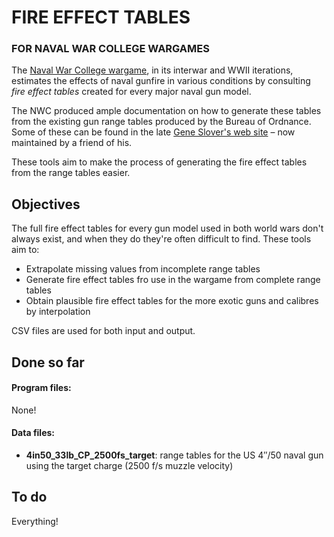# FIRE EFFECT TABLES

### FOR NAVAL WAR COLLEGE WARGAMES


The [Naval War College wargame](https://usnwc.edu/Research-and-Wargaming/Wargaming), in its interwar and WWII iterations, estimates the effects of naval gunfire in various conditions by consulting _fire effect tables_ created for every major naval gun model.

The NWC produced ample documentation on how to generate these tables from the existing gun range tables produced by the Bureau of Ordnance. Some of these can be found in the late [Gene Slover's web site](https://www.eugeneleeslover.com/USN-GUNS-AND-RANGE-TABLES/USN-GUNS-AMMUNITION-DESIGN-AND-TESTING.html) – now maintained by a friend of his.

These tools aim to make the process of generating the fire effect tables from the range tables easier.

## Objectives

The full fire effect tables for every gun model used in both world wars don't always exist, and when they do they're often difficult to find. These tools aim to:

- Extrapolate missing values from incomplete range tables
- Generate fire effect tables fro use in the wargame from complete range tables
- Obtain plausible fire effect tables for the more exotic guns and calibres by interpolation

CSV files are used for both input and output.

## Done so far

#### Program files:

None!

#### Data files:

* **4in50\_33lb\_CP\_2500fs\_target**: range tables for the US 4″/50 naval gun using the target charge (2500 f/s muzzle velocity)

## To do
Everything!

